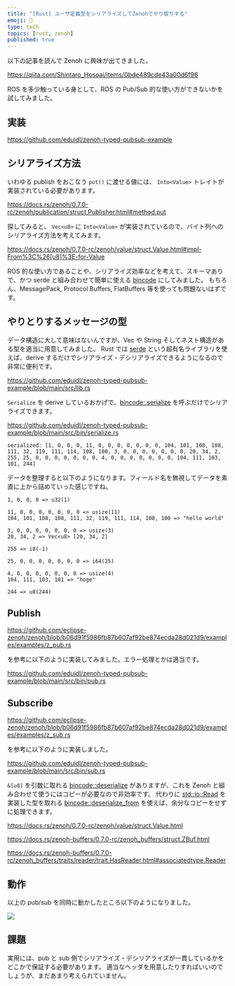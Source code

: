 ```yaml
---
title: "[Rust] ユーザ定義型をシリアライズしてZenohでやり取りする"
emoji: 📮
type: tech
topics: [rust, zenoh]
published: true
---
```


以下の記事を読んで Zenoh に興味が出てきました。

https://qiita.com/Shintaro_Hosoai/items/0bde489cde43a00d6f96

ROS を多少触っている身として、ROS の Pub/Sub 的な使い方ができないかを試してみました。

## 実装

https://github.com/eduidl/zenoh-typed-pubsub-example

## シリアライズ方法

いわゆる publish をおこなう `put()` に渡せる値には、 `Into<Value>` トレイトが実装されている必要があります。

https://docs.rs/zenoh/0.7.0-rc/zenoh/publication/struct.Publisher.html#method.put

探してみると、 `Vec<u8>` に `Into<Value>` が実装されているので、バイト列へのシリアライズ方法を考えてみます。

https://docs.rs/zenoh/0.7.0-rc/zenoh/value/struct.Value.html#impl-From%3C%26[u8]%3E-for-Value

ROS 的な使い方であることや、シリアライズ効率などを考えて、スキーマありで、かつ serde と組み合わせて簡単に使える [bincode](https://github.com/bincode-org/bincode) にしてみました。
もちろん、MessagePack, Protocol Buffers, FlatBuffers 等を使っても問題ないはずです。

## やりとりするメッセージの型

データ構造に大して意味はないんですが、Vec や String そしてネスト構造がある型を適当に用意してみました。
Rust では [serde](https://serde.rs) という超有名ライブラリを使えば、derive するだけでシリアライズ・デシリアライズできるようになるので非常に便利です。

https://github.com/eduidl/zenoh-typed-pubsub-example/blob/main/src/lib.rs

`Serialize` を derive しているおかげで、[bincode::serialize](https://docs.rs/bincode/1.3.3/bincode/fn.serialize.html) を呼ぶだけでシリアライズできます。

https://github.com/eduidl/zenoh-typed-pubsub-example/blob/main/src/bin/serialize.rs

```
serialized: [1, 0, 0, 0, 11, 0, 0, 0, 0, 0, 0, 0, 104, 101, 108, 108, 111, 32, 119, 111, 114, 108, 100, 3, 0, 0, 0, 0, 0, 0, 0, 20, 34, 2, 255, 25, 0, 0, 0, 0, 0, 0, 0, 4, 0, 0, 0, 0, 0, 0, 0, 104, 111, 103, 101, 244]
```

データを整理すると以下のようになります。フィールド名を無視してデータを素直に上から詰めていった感じですね。

```
1, 0, 0, 0 => u32(1)

11, 0, 0, 0, 0, 0, 0, 0 => usize(11)
104, 101, 108, 108, 111, 32, 119, 111, 114, 108, 100 => "hello world"

3, 0, 0, 0, 0, 0, 0, 0 => usize(3)
20, 34, 2 => Vec<u8> [20, 34, 2]

255 => i8(-1)

25, 0, 0, 0, 0, 0, 0, 0 => i64(25)

4, 0, 0, 0, 0, 0, 0, 0 => usize(4)
104, 111, 103, 101 => "hoge"

244 => u8(244)
```

## Publish

https://github.com/eclipse-zenoh/zenoh/blob/b06d91f5986fb87b607af92be874ecda28d021d9/examples/examples/z_pub.rs

を参考に以下のように実装してみました。エラー処理とかは適当です。

https://github.com/eduidl/zenoh-typed-pubsub-example/blob/main/src/bin/pub.rs

## Subscribe

https://github.com/eclipse-zenoh/zenoh/blob/b06d91f5986fb87b607af92be874ecda28d021d9/examples/examples/z_sub.rs

を参考に以下のように実装しました。

https://github.com/eduidl/zenoh-typed-pubsub-example/blob/main/src/bin/sub.rs

`&[u8]` を引数に取れる [bincode::deserialize](https://docs.rs/bincode/1.3.3/bincode/fn.deserialize.html) がありますが、これを Zenoh と組み合わせて使うにはコピーが必要なので非効率です。
代わりに [std::io::Read](https://doc.rust-lang.org/std/io/trait.Read.html) を実装した型を取れる [bincode::deserialize_from](https://docs.rs/bincode/1.3.3/bincode/fn.deserialize_from.html) を使えば、余分なコピーをせずに処理できます。

https://docs.rs/zenoh/0.7.0-rc/zenoh/value/struct.Value.html

https://docs.rs/zenoh-buffers/0.7.0-rc/zenoh_buffers/struct.ZBuf.html

https://docs.rs/zenoh-buffers/0.7.0-rc/zenoh_buffers/traits/reader/trait.HasReader.html#associatedtype.Reader

## 動作

以上の pub/sub を同時に動かしたところ以下のようになりました。

![](https://storage.googleapis.com/zenn-user-upload/02d3d55eafb3-20230205.gif)

## 課題

実用には、pub と sub 側でシリアライズ・デシリアライズが一貫しているかをどこかで保証する必要があります。
適当なヘッダを用意したりすればいいのでしょうが、まだあまり考えられていません。
